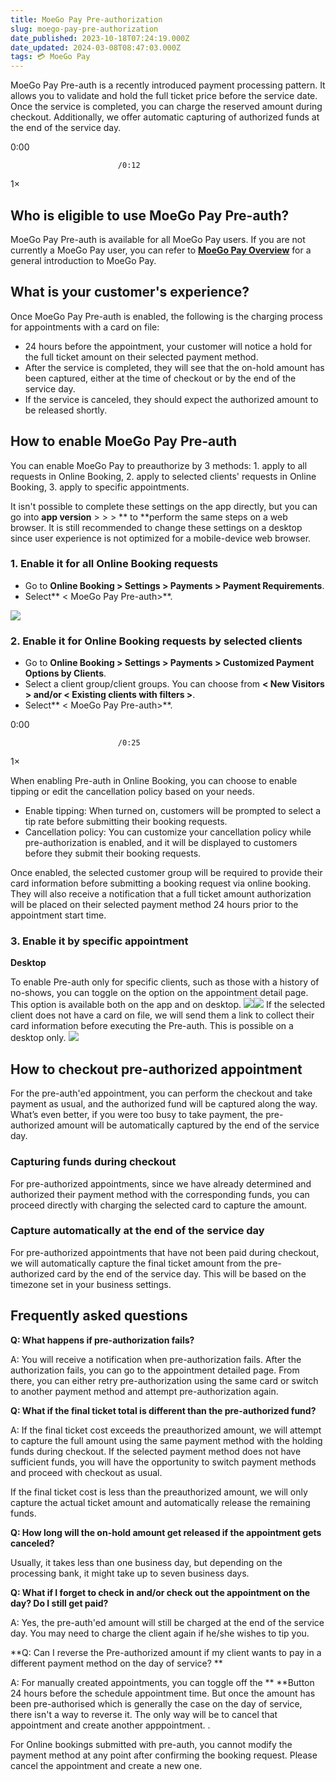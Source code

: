 ```yaml
---
title: MoeGo Pay Pre-authorization
slug: moego-pay-pre-authorization
date_published: 2023-10-18T07:24:19.000Z
date_updated: 2024-03-08T08:47:03.000Z
tags: 💳 MoeGo Pay
---
```


MoeGo Pay Pre-auth is a recently introduced payment processing pattern. It allows you to validate and hold the full ticket price before the service date. Once the service is completed, you can charge the reserved amount during checkout. Additionally, we offer automatic capturing of authorized funds at the end of the service day.

0:00

                            /0:12
1×

## **Who is eligible to use MoeGo Pay Pre-auth?**

MoeGo Pay Pre-auth is available for all MoeGo Pay users. If you are not currently a MoeGo Pay user, you can refer to [**MoeGo Pay Overview**](__GHOST_URL__/moego-pay-overview/) for a general introduction to MoeGo Pay.

## **What is your customer's experience?**

Once MoeGo Pay Pre-auth is enabled, the following is the charging process for appointments with a card on file:

- 24 hours before the appointment, your customer will notice a hold for the full ticket amount on their selected payment method.
- After the service is completed, they will see that the on-hold amount has been captured, either at the time of checkout or by the end of the service day.
- If the service is canceled, they should expect the authorized amount to be released shortly.

## **How to enable MoeGo Pay Pre-auth**

You can enable MoeGo Pay to preauthorize by 3 methods: 1. apply to all requests in Online Booking, 2. apply to selected clients' requests in Online Booking, 3. apply to specific appointments.

It isn't possible to complete these settings on the app directly, but you can go into **app version** > **<Settings>** > **<Online Booking>** > **<Go to Web version> to **perform the same steps on a web browser. It is still recommended to change these settings on a desktop since user experience is not optimized for a  mobile-device web browser.

### **1. Enable it for all Online Booking requests**

- Go to **Online Booking > Settings > Payments > Payment Requirements**.
- Select** < MoeGo Pay Pre-auth>**.

![](__GHOST_URL__/content/images/2024/01/CleanShot-2024-01-04-at-12.10.58.gif)
### **2. Enable it for Online Booking requests by selected clients**

- Go to **Online Booking > Settings > Payments > Customized Payment Options by Clients**.
- Select a client group/client groups. You can choose from **< New Visitors > **and/or** < Existing clients with filters >**.
- Select** < MoeGo Pay Pre-auth>**.

0:00

                            /0:25
1×

When enabling Pre-auth in Online Booking, you can choose to enable tipping or edit the cancellation policy based on your needs.

- Enable tipping: When turned on, customers will be prompted to select a tip rate before submitting their booking requests.
- Cancellation policy: You can customize your cancellation policy while pre-authorization is enabled, and it will be displayed to customers before they submit their booking requests.

Once enabled, the selected customer group will be required to provide their card information before submitting a booking request via online booking. They will also receive a notification that a full ticket amount authorization will be placed on their selected payment method 24 hours prior to the appointment start time.

### **3. Enable it by specific appointment**

**Desktop**

To enable Pre-auth only for specific clients, such as those with a history of no-shows, you can toggle on the **<MoeGo Pay Pre-auth>** option on the appointment detail page. This option is available both on the app and on desktop.
![](__GHOST_URL__/content/images/2023/10/image.png)![](__GHOST_URL__/content/images/2024/03/CleanShot-2024-03-08-at-4.16.10@2x.png)
If the selected client does not have a card on file, we will send them a link to collect their card information before executing the Pre-auth. This is possible on a desktop only. 
![](__GHOST_URL__/content/images/2023/10/CleanShot-2023-10-18-at-22.24.58@2x.png)
## **How to checkout pre-authorized appointment**

For the pre-auth'ed appointment, you can perform the checkout and take payment as usual, and the authorized fund will be captured along the way. What’s even better, if you were too busy to take payment, the pre-authorized amount will be automatically captured by the end of the service day.

### **Capturing funds during checkout**

For pre-authorized appointments, since we have already determined and authorized their payment method with the corresponding funds, you can proceed directly with charging the selected card to capture the amount.

### **Capture automatically at the end of the service day**

For pre-authorized appointments that have not been paid during checkout, we will automatically capture the final ticket amount from the pre-authorized card by the end of the service day. This will be based on the timezone set in your business settings.

## **Frequently asked questions**

**Q: What happens if pre-authorization fails?**

A: You will receive a notification when pre-authorization fails. After the authorization fails, you can go to the appointment detailed page. From there, you can either retry pre-authorization using the same card or switch to another payment method and attempt pre-authorization again.

**Q: What if the final ticket total is different than the pre-authorized fund?**

A: If the final ticket cost exceeds the preauthorized amount, we will attempt to capture the full amount using the same payment method with the holding funds during checkout. If the selected payment method does not have sufficient funds, you will have the opportunity to switch payment methods and proceed with checkout as usual.

If the final ticket cost is less than the preauthorized amount, we will only capture the actual ticket amount and automatically release the remaining funds.

**Q: How long will the on-hold amount get released if the appointment gets canceled?**

Usually, it takes less than one business day, but depending on the processing bank, it might take up to seven business days.

**Q: What if I forget to check in and/or check out the appointment on the day? Do I still get paid?**

A: Yes, the pre-auth'ed amount will still be charged at the end of the service day. You may need to charge the client again if he/she wishes to tip you.  

**Q: Can I reverse the Pre-authorized amount if my client wants to pay in a different payment method on the day of service? **

A: For manually created appointments, you can toggle off the **<MoeGo Pay Pre-auth> **Button 24 hours before the schedule appointment time. But once the amount has been pre-authorised which is generally the case on the day of service, there isn't a way to reverse it. The only way will be to cancel that appointment and create another apppointment. . 

For Online bookings submitted with pre-auth, you cannot modify the payment method at any point after confirming the booking request. Please cancel the appointment and create a new one. 

